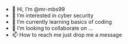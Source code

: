 - 👋 Hi, I’m @mr-mbs99
- 👀 I’m interested in cyber security 
- 🌱 I’m currently learning basics of coding
- 💞️ I’m looking to collaborate on ...
- 📫 How to reach me just drop me a message

<!---
mr-mbs99/mr-mbs99 is a ✨ special ✨ repository because its `README.md` (this file) appears on your GitHub profile.
You can click the Preview link to take a look at your changes.
--->
